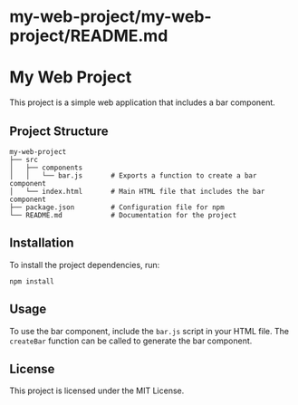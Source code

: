 # my-web-project/my-web-project/README.md

# My Web Project

This project is a simple web application that includes a bar component. 

## Project Structure

```
my-web-project
├── src
│   ├── components
│   │   └── bar.js       # Exports a function to create a bar component
│   └── index.html       # Main HTML file that includes the bar component
├── package.json         # Configuration file for npm
└── README.md            # Documentation for the project
```

## Installation

To install the project dependencies, run:

```
npm install
```

## Usage

To use the bar component, include the `bar.js` script in your HTML file. The `createBar` function can be called to generate the bar component.

## License

This project is licensed under the MIT License.